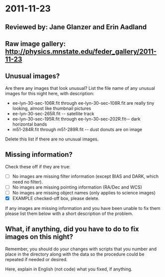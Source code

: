 # 2011-11-23

## Reviewed by:   Jane Glanzer and Erin Aadland

## Raw image gallery: http://physics.mnstate.edu/feder_gallery/2011-11-23

## Unusual images?

Are there any images that look unusual? List the file name of any unusual images for this night here, with description:

+ ee-lyn-30-sec-106R.fit through ee-lyn-30-sec-108R.fit are really tiny looking, almost like thumbnail pictures
+ ee-lyn-30-sec-265R.fit -- satellite track
+ ee-lyn-30-sec-195R.fit through ee-lyn-30-sec-202R.fit-- dark horizontal bands
+ m51-284R.fit through m51-289R.fit -- dust donuts are on image


Delete this list if there are no unusual images.

## Missing information?

Check these off if they are true:

- [ ] No images are missing filter information (except BIAS and DARK, which need no filter).
- [ ] No images are missing pointing information (RA/Dec and WCS)
- [ ] No images are missing object names (only applies to science images)
- [x] EXAMPLE checked-off box, please delete.

If any images are missing information and you have been unable to fix them please list
them below with a short description of the problem.



## What, if anything, did you have to do to fix images on this night?

Remember, you should do your changes with scripts that you number and place in the
directory along with the data so the procedure could be repeated if needed or
desired.

Here, explain in English (not code) what you fixed, if anything.
